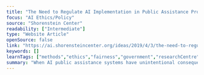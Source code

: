 ```yaml
---
title: "The Need to Regulate AI Implementation in Public Assistance Programs"
focus: "AI Ethics/Policy"
source: "Shorenstein Center"
readability: ["Intermediate"]
type: "Website Article"
openSource: false
link: "https://ai.shorensteincenter.org/ideas/2019/4/3/the-need-to-regulate-ai-implementation-in-public-assistance-programs"
keywords: []
learnTags: ["methods","ethics","fairness","government","researchCentre"]
summary: "When AI public assistance systems have unintentional consequences, this article argues that the negative impacts experienced most frequently by vulnerable populations could be minimized by involving those communities in the design and implementation of those platforms. "
---
```

